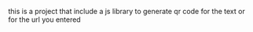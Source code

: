 this is a project that include a js library to generate qr code for the text or for the url you entered 

